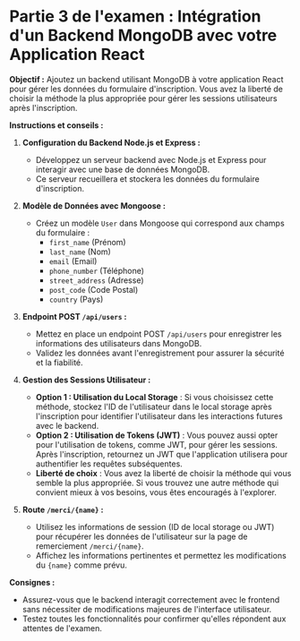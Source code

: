 # Partie 3 de l'examen : Intégration d'un Backend MongoDB avec votre Application React

**Objectif :** Ajoutez un backend utilisant MongoDB à votre application React pour gérer les données du formulaire d'inscription. Vous avez la liberté de choisir la méthode la plus appropriée pour gérer les sessions utilisateurs après l'inscription.

**Instructions et conseils :**

1. **Configuration du Backend Node.js et Express :**
   - Développez un serveur backend avec Node.js et Express pour interagir avec une base de données MongoDB.
   - Ce serveur recueillera et stockera les données du formulaire d'inscription.

2. **Modèle de Données avec Mongoose :**
   - Créez un modèle `User` dans Mongoose qui correspond aux champs du formulaire :
     - `first_name` (Prénom)
     - `last_name` (Nom)
     - `email` (Email)
     - `phone_number` (Téléphone)
     - `street_address` (Adresse)
     - `post_code` (Code Postal)
     - `country` (Pays)

3. **Endpoint POST `/api/users` :**
   - Mettez en place un endpoint POST `/api/users` pour enregistrer les informations des utilisateurs dans MongoDB.
   - Validez les données avant l'enregistrement pour assurer la sécurité et la fiabilité.

4. **Gestion des Sessions Utilisateur :**
   - **Option 1 : Utilisation du Local Storage** : Si vous choisissez cette méthode, stockez l'ID de l'utilisateur dans le local storage après l'inscription pour identifier l'utilisateur dans les interactions futures avec le backend.
   - **Option 2 : Utilisation de Tokens (JWT)** : Vous pouvez aussi opter pour l'utilisation de tokens, comme JWT, pour gérer les sessions. Après l'inscription, retournez un JWT que l'application utilisera pour authentifier les requêtes subséquentes.
   - **Liberté de choix** : Vous avez la liberté de choisir la méthode qui vous semble la plus appropriée. Si vous trouvez une autre méthode qui convient mieux à vos besoins, vous êtes encouragés à l'explorer.

5. **Route `/merci/{name}` :**
   - Utilisez les informations de session (ID de local storage ou JWT) pour récupérer les données de l'utilisateur sur la page de remerciement `/merci/{name}`.
   - Affichez les informations pertinentes et permettez les modifications du `{name}` comme prévu.

**Consignes :**
   - Assurez-vous que le backend interagit correctement avec le frontend sans nécessiter de modifications majeures de l'interface utilisateur.
   - Testez toutes les fonctionnalités pour confirmer qu'elles répondent aux attentes de l'examen.



